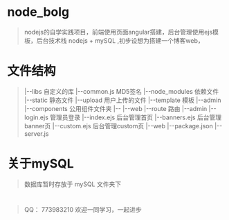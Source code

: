 # node_bolg

> nodejs的自学实践项目，前端使用页面angular搭建，后台管理使用ejs模板，后台技术栈 nodejs + mySQL ,初步设想为搭建一个博客web，

# 文件结构
> 
> |--libs                    自定义的库
>      |--common.js          MD5签名
> |--node_modules            依赖文件
> |--static                  静态文件
>      |--upload             用户上传的文件
> |--template                模板
>      |--admin
>           |--components    公用组件文件夹
>           |--
>      |--web
> |--route                   路由
>      |--admin
>           |--login.ejs     管理员登录 
>           |--index.ejs     后台管理首页
>           |--banners.ejs   后台管理banner页
>           |--custom.ejs    后台管理custom页
>      |--web
> |--package.json
> |--server.js


# 关于mySQL

> 数据库暂时存放于 mySQL 文件夹下 

#
> QQ： 773983210
> 欢迎一同学习，一起进步